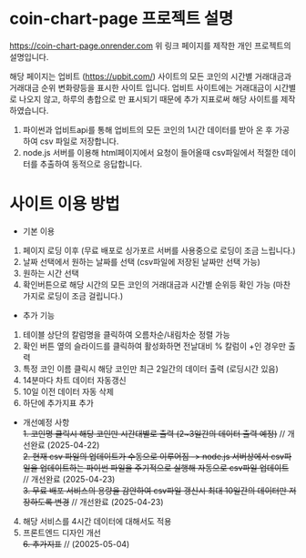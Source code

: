 # coin-chart-page 프로젝트 설명

https://coin-chart-page.onrender.com
위 링크 페이지를 제작한 개인 프로젝트의 설명입니다.

해당 페이지는 업비트 (https://upbit.com/) 사이트의 모든 코인의 시간별 거래대금과 거래대금 순위 변화량등을 표시한 사이트 입니다.
업비트 사이트에는 거래대금이 시간별로 나오지 않고, 하루의 총합으로 만 표시되기 때문에 추가 지표로써 해당 사이트를 제작하였습니다.

1. 파이썬과 업비트api를 통해 업비트의 모든 코인의 1시간 데이터를 받아 온 후 가공하여 csv 파일로 저장합니다.
2. node.js 서버를 이용해 html페이지에서 요청이 들어올때 csv파일에서 적절한 데이터를 추출하여 동적으로 응답합니다.


# 사이트 이용 방법

- 기본 이용
1. 페이지 로딩 이후 (무료 배포로 싱가포르 서버를 사용중으로 로딩이 조금 느립니다.)
2. 날짜 선택에서 원하는 날짜를 선택 (csv파일에 저장된 날짜만 선택 가능)
3. 원하는 시간 선택
4. 확인버튼으로 해당 시간의 모든 코인의 거래대금과 시간별 순위등 확인 가능 (마찬가지로 로딩이 조금 걸립니다.)

- 추가 기능
1. 테이블 상단의 칼럼명을 클릭하여 오름차순/내림차순 정렬 가능
2. 확인 버튼 옆의 슬라이드를 클릭하여 활성화하면 전날대비 % 칼럼이 +인 경우만 출력
3. 특정 코인 이름 클릭시 해당 코인만 최근 2일간의 데이터 출력 (로딩시간 있음)
4. 14분마다 차트 데이터 자동갱신
5. 10일 이전 데이터 자동 삭제
6. 하단에 추가지표 추가

- 개선예정 사항
</br>~~1. 코인명 클릭시 해당 코인만 시간대별로 출력 (2~3일간의 데이터 출력 예정)~~  // 개선완료 (2025-04-22)
</br>~~2. 현재 csv 파일의 업데이트가 수동으로 이루어짐 -> node.js 서버상에서 csv파일을 업데이트하는 파이썬 파일을 주기적으로 실행해 자동으로 csv파일 업데이트~~  // 개선완료 (2025-04-23)
</br>~~3. 무료 배포 서비스의 용량을 감안하여 csv파일 갱신시 최대 10일간의 데이터만 저장하도록 변경~~  // 개선완료 (2025-04-23)
4. 해당 서비스를 4시간 데이터에 대해서도 적용
5. 프론트엔드 디자인 개선
</br>~~6. 추가지표~~ // (20025-05-04)
